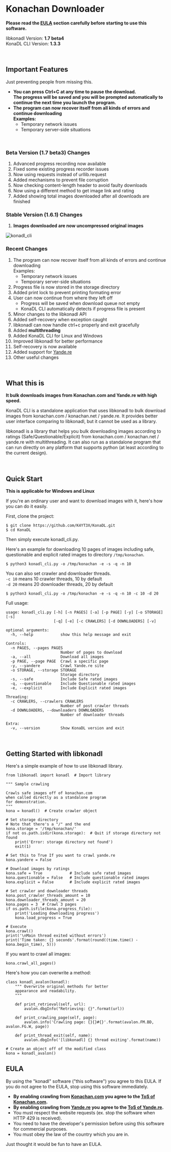 # Konachan Downloader

**Please read the [EULA](https://github.com/K4YT3X/KonaDL#eula) section carefully before starting to use this software.**

libkonadl Version: **1.7 beta4**  
KonaDL CLI Version: **1.3.3**

</br>

## Important Features

Just preventing people from missing this.

+ **You can press Ctrl+C at any time to pause the download.**  
**The progress will be saved and you will be prompted automatically to continue the next time you launch the program.**
+ **The program can now recover itself from all kinds of errors and continue downloading**  
**Examples:**
   + Temporary network issues
   + Temporary server-side situations

</br>

### Beta Version (1.7 beta3) Changes

1. Advanced progress recording now available
1. Fixed some existing progress recorder issues
1. Now using requests instead of urllib.request
1. Added mechanisms to prevent file corruption
1. Now checking content-length header to avoid faulty downloads
1. Now using a different method to get image link and rating
1. Added showing total images downloaded after all downloads are finished

### Stable Version (1.6.1) Changes

1. **Images downloaded are now uncompressed original images**


![konadl_cli](https://user-images.githubusercontent.com/21986859/38762615-bb0269a4-3f5b-11e8-895d-0eb197a3de8f.png)

### Recent Changes
1. The program can now recover itself from all kinds of errors and continue downloading  
Examples:
   + Temporary network issues
   + Temporary server-side situations
1. Progress file is now stored in the storage directory
1. Added print lock to prevent printing formating error
1. User can now continue from where they left off
   + Progress will be saved when download queue not empty
   + KonaDL CLI automatically detects if progress file is present
1. Minor changes to the libkonadl API
1. Added self-recovery when exception caught
1. libkonadl can now handle ctrl+c properly and exit gracefully
1. Added **multithreading**
1. Added KonaDL CLI for Linux and Windows
1. Improved libkonadl for better performance
1. Self-recovery is now available
1. Added support for [Yande.re](https://yande.re)
1. Other useful changes

</br>

## What this is

**It bulk downloads images from Konachan.com and Yande.re with high speed.**

KonaDL CLI is a standalone application that uses libkonadl to bulk download images from konachan.com / konachan.net / yande.re. It provides better user interface comparing to libkonadl, but it cannot be used as a library.

libkonadl is a library that helps you bulk downloading images according to ratings (Safe/Questionable/Explicit) from konachan.com / konachan.net / yande.re with multithreading. It can also run as a standalone program that can run directly on any platform that supports python (at least according to the current design).

</br>

## Quick Start

**This is applicable for Windows and Linux**

If you're an ordinary user and want to download images with it, here's how you can do it easily.

First, clone the project:
```
$ git clone https://github.com/K4YT3X/KonaDL.git
$ cd KonaDL
```

Then simply execute konadl_cli.py.

Here's an example for downloading 10 pages of images including safe, questionable and explicit rated images to directory `/tmp/konachan`.
```
$ python3 konadl_cli.py -o /tmp/konachan -e -s -q -n 10
```

You can also set crawler and downloader threads.  
`-c 10` means 10 crawler threads, 10 by default  
`-d 20` means 20 downloader threads, 20 by default  
```
$ python3 konadl_cli.py -o /tmp/konachan -e -s -q -n 10 -c 10 -d 20
```

Full usage:
```
usage: konadl_cli.py [-h] [-n PAGES] [-a] [-p PAGE] [-y] [-o STORAGE] [-s]
                     [-q] [-e] [-c CRAWLERS] [-d DOWNLOADERS] [-v]

optional arguments:
  -h, --help            show this help message and exit

Controls:
  -n PAGES, --pages PAGES
                        Number of pages to download
  -a, --all             Download all images
  -p PAGE, --page PAGE  Crawl a specific page
  -y, --yandere         Crawl Yande.re site
  -o STORAGE, --storage STORAGE
                        Storage directory
  -s, --safe            Include Safe rated images
  -q, --questionable    Include Questionable rated images
  -e, --explicit        Include Explicit rated images

Threading:
  -c CRAWLERS, --crawlers CRAWLERS
                        Number of post crawler threads
  -d DOWNLOADERS, --downloaders DOWNLOADERS
                        Number of downloader threads

Extra:
  -v, --version         Show KonaDL version and exit
```

</br>

## Getting Started with libkonadl

Here's a simple example of how to use libkonadl library.

```
from libkonadl import konadl  # Import library

""" Sample crawling

Crawls safe images off of konachan.com
when called directly as a standalone program
for demonstration.
"""
kona = konadl()  # Create crawler object

# Set storage directory
# Note that there's a "/" and the end
kona.storage = '/tmp/konachan/'
if not os.path.isdir(kona.storage):  # Quit if storage directory not found
    print('Error: storage directory not found')
    exit(1)

# Set this to True If you want to crawl yande.re
kona.yandere = False

# Download images by ratings
kona.safe = True            # Include safe rated images
kona.questionable = False   # Include questionable rated images
kona.explicit = False       # Include explicit rated images

# Set crawler and downloader threads
kona.post_crawler_threads_amount = 10
kona.downloader_threads_amount = 20
kona.pages = 3  # Crawl 3 pages
if os.path.isfile(kona.progress_file):
    print('Loading downloading progress')
    kona.load_progress = True

# Execute
kona.crawl()
print('\nMain thread exited without errors')
print('Time taken: {} seconds'.format(round((time.time() - kona.begin_time), 5)))
```

If you want to crawl all images:

```
kona.crawl_all_pages()
```

Here's how you can overwrite a method:

```
class konadl_avalon(konadl):
    """ Overwrite original methods for better
    appearance and readability.
    """

    def print_retrieval(self, url):
        avalon.dbgInfo("Retrieving: {}".format(url))

    def print_crawling_page(self, page):
        avalon.info('Crawling page: {}{}#{}'.format(avalon.FM.BD, avalon.FG.W, page))

    def print_thread_exit(self, name):
        avalon.dbgInfo('[libkonadl] {} thread exiting'.format(name))

# Create an object off of the modified class
kona = konadl_avalon()
```


## EULA
By using the "konadl" software ("this software") you agree to this EULA. If you do not agree to the EULA, stop using this software immediately.

- **By enabling crawling from [Konachan.com](Konachan.com) you agree to the [ToS of Konachan.com](https://konachan.com/static/terms_of_service).**  
- **By enabling crawling from [Yande.re](Yande.re) you agree to the [ToS of Yande.re](https://yande.re/static/terms_of_service).**
- You must respect the website requests (ex. stop the software when HTTP 429 is received).
- You need to have the developer's permission before using this software for commercial purposes.
- You must obey the law of the country which you are in.

Just thought it would be fun to have an EULA.